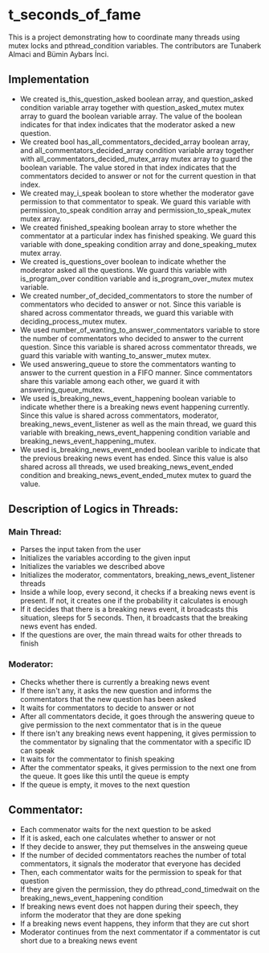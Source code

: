 # t_seconds_of_fame

This is a project demonstrating how to coordinate many threads using mutex locks and pthread_condition variables.
The contributors are Tunaberk Almaci and Bümin Aybars İnci.

## Implementation

- We created is_this_question_asked boolean array, and question_asked condition variable array together with question_asked_mutex mutex array to guard the boolean variable array. The value of the boolean indicates for that index indicates that the moderator asked a new question.
- We created bool has_all_commentators_decided_array boolean array, and all_commentators_decided_array condition variable array together with all_commentators_decided_mutex_array mutex array to guard the boolean variable. The value stored in that index indicates that the commentators decided to answer or not for the current question in that index. 
- We created may_i_speak boolean to store whether the moderator gave permission to that commentator to speak. We guard this variable with permission_to_speak condition array and permission_to_speak_mutex mutex array.
- We created finished_speaking boolean array to store whether the commentator at a particular index has finished speaking. We guard this variable with done_speaking condition array and done_speaking_mutex mutex array.
- We created is_questions_over boolean to indicate whether the moderator asked all the questions. We guard this variable with is_program_over condition variable and is_program_over_mutex mutex variable.
- We created number_of_decided_commentators to store the number of commentators who decided to answer or not. Since this variable is shared across commentator threads, we guard this variable with deciding_process_mutex mutex.
- We used number_of_wanting_to_answer_commentators variable to store the number of commentators who decided to answer to the current question. Since this variable is shared across commentator threads, we guard this variable with wanting_to_answer_mutex mutex.
- We used answering_queue to store the commentators wanting to answer to the current question in a FIFO manner. Since commentators share this variable among each other, we guard it with answering_queue_mutex.
- We used is_breaking_news_event_happening boolean variable to indicate whether there is a breaking news event happening currently. Since this value is shared across commentators, moderator, breaking_news_event_listener as well as the main thread, we guard this variable with breaking_news_event_happening condition variable and breaking_news_event_happening_mutex.
- We used is_breaking_news_event_ended boolean varible to indicate that the previous breaking news event has ended. Since this value is also shared across all threads, we used breaking_news_event_ended condition and breaking_news_event_ended_mutex mutex to guard the value.


## Description of Logics in Threads:


### Main Thread:
- Parses the input taken from the user
- Initializes the variables according to the given input
- Initializes the variables we described above
- Initializes the moderator, commentators, breaking_news_event_listener threads
- Inside a while loop, every second, it checks if a breaking news event is present. If not, it creates one if the probability it calculates is enough
- If it decides that there is a breaking news event, it broadcasts this situation, sleeps for 5 seconds. Then, it broadcasts that the breaking news event has ended.
- If the questions are over, the main thread waits for other threads to finish


### Moderator:
- Checks whether there is currently a breaking news event
- If there isn't any, it asks the new question and informs the commentators that the new question has been asked
- It waits for commentators to decide to answer or not
- After all commentators decide, it goes through the answering queue to give permission to the next commentator that is in the queue
- If there isn't any breaking news event happening, it gives permission to the commentator by signaling that the commentator with a specific ID can speak
- It waits for the commentator to finish speaking
- After the commentator speaks, it gives permission to the next one from the queue. It goes like this until the queue is empty
- If the queue is empty, it moves to the next question


## Commentator:
- Each commenator waits for the next question to be asked
- If it is asked, each one calculates whether to answer or not
- If they decide to answer, they put themselves in the answeing queue
- If the number of decided commentators reaches the number of total commentators, it signals the moderator that everyone has decided
- Then, each commentator waits for the permission to speak for that question
- If they are given the permission, they do pthread_cond_timedwait on the breaking_news_event_happening condition
- If breaking news event does not happen during their speech, they inform the moderator that they are done speking
- If a breaking news event happens, they inform that they are cut short
- Moderator continues from the next commentator if a commentator is cut short due to a breaking news event
